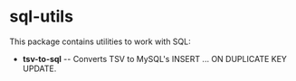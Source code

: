 # sql-utils

This package contains utilities to work with SQL:

- **tsv-to-sql** -- Converts TSV to MySQL's INSERT ... ON DUPLICATE KEY UPDATE.
